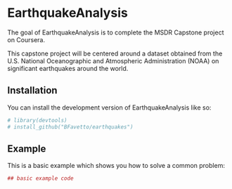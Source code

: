 
<!-- README.md is generated from README.Rmd. Please edit that file -->

# EarthquakeAnalysis

<!-- badges: start -->
<!-- badges: end -->

The goal of EarthquakeAnalysis is to complete the MSDR Capstone project
on Coursera.

This capstone project will be centered around a dataset obtained from
the U.S. National Oceanographic and Atmospheric Administration (NOAA) on
significant earthquakes around the world.

## Installation

You can install the development version of EarthquakeAnalysis like so:

``` r
# library(devtools)
# install_github("BFavetto/earthquakes")
```

## Example

This is a basic example which shows you how to solve a common problem:

``` r
## basic example code
```
